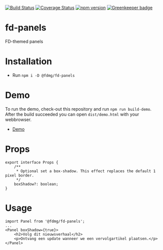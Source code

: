 [![Build Status](https://travis-ci.org/FDMediagroep/fd-ts-react-panels.svg?branch=master)](https://travis-ci.org/FDMediagroep/fd-ts-react-panels)
[![Coverage Status](https://coveralls.io/repos/github/FDMediagroep/fd-ts-react-panels/badge.svg?branch=master)](https://coveralls.io/github/FDMediagroep/fd-ts-react-panels?branch=master)
[![npm version](https://badge.fury.io/js/%40fdmg%2Ffd-panels.svg)](https://badge.fury.io/js/%40fdmg%2Ffd-panels)
[![Greenkeeper badge](https://badges.greenkeeper.io/FDMediagroep/fd-ts-react-panels.svg)](https://greenkeeper.io/)

# fd-panels
FD-themed panels

# Installation
* Run `npm i -D @fdmg/fd-panels`

# Demo
To run the demo, check-out this repository and run `npm run build-demo`.
After the build succeeded you can open `dist/demo.html` with your webbrowser.
* [Demo](http://static.fd.nl/react/panels/demo.html)

# Props
```
export interface Props {
    /**
     * Optional set a box-shadow. This effect replaces the default 1 pixel border.
     */
    boxShadow?: boolean;
}
```

# Usage
```
import Panel from '@fdmg/fd-panels';
...
<Panel boxShadow={true}>
    <h2>Volg dit nieuwsverhaal</h2>
    <p>Ontvang een update wanneer we een vervolgartikel plaatsen.</p>
</Panel>
```
